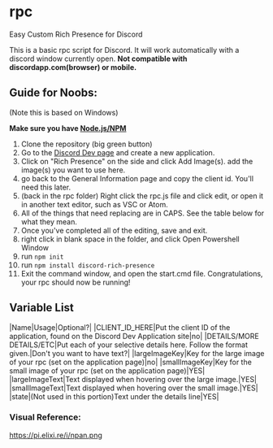 # rpc
Easy Custom Rich Presence for Discord

This is a basic rpc script for Discord. It will work automatically with a discord window currently open. **Not compatible with discordapp.com(browser) or mobile.**

## Guide for Noobs:
(Note this is based on Windows)

**Make sure you have [Node.js/NPM](https://nodejs.org/dist/v10.15.3/node-v10.15.3-x64.msi)**
1. Clone the repository (big green button)
2. Go to the [Discord Dev page](https://discordapp.com/developers/applications) and create a new application.
3. Click on "Rich Presence" on the side and click Add Image(s). add the image(s) you want to use here.
4. go back to the General Information page and copy the client id. You'll need this later.
5. (back in the rpc folder) Right click the rpc.js file and click edit, or open it in another text editor, such as VSC or Atom.
6. All of the things that need replacing are in CAPS. See the table below for what they mean.
7. Once you've completed all of the editing, save and exit.
8. right click in blank space in the folder, and click Open Powershell Window
9. run `npm init`
10. run `npm install discord-rich-presence`
11. Exit the command window, and open the start.cmd file. Congratulations, your rpc should now be running!

## Variable List

|Name|Usage|Optional?|
|CLIENT_ID_HERE|Put the client ID of the application, found on the Discord Dev Application site|no|
|DETAILS/MORE DETAILS/ETC|Put each of your selective details here. Follow the format given.|Don't you want to have text?|
|largeImageKey|Key for the large image of your rpc (set on the application page)|no|
|smallImageKey|Key for the small image of your rpc (set on the application page)|YES|
|largeImageText|Text displayed when hovering over the large image.|YES|
|smallImageText|Text displayed when hovering over the small image.|YES|
|state|(Not used in this portion)Text under the details line|YES|


### Visual Reference:
https://pi.elixi.re/i/npan.png
